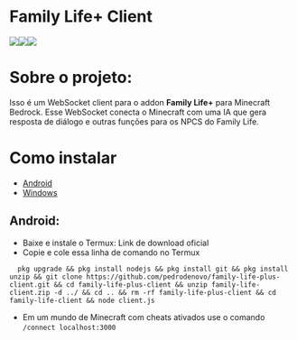 # Family Life+ Client

[![](https://cdn.jsdelivr.net/npm/@intergrav/devins-badges@3/assets/cozy/social/discord-plural_vector.svg)](https://discord.com/invite/HAS99pEwJ4)[![](https://cdn.jsdelivr.net/npm/@intergrav/devins-badges@3.2.0/assets/cozy/social/youtube-singular_vector.svg)](https://m.youtube.com/channel/UCrq1E1rJEaYDXeU1qXk9OaQ)[![](https://cdn.jsdelivr.net/npm/@intergrav/devins-badges@3.2.0/assets/cozy/social/twitter-singular_vector.svg)](https://x.com/sunrise_studioo)

# Sobre o projeto:
Isso é um WebSocket client para o addon **Family Life+** para Minecraft Bedrock. Esse WebSocket conecta o Minecraft com uma IA que gera resposta de diálogo e outras funções para os NPCS do Family Life.

# Como instalar 
- [Android](#android) 
- [Windows](#Windows)

## Android:
- Baixe e instale o Termux: Link de download oficial
- Copie e cole essa linha de comando no Termux
```
  pkg upgrade && pkg install nodejs && pkg install git && pkg install unzip && git clone https://github.com/pedrodenovo/family-life-plus-client.git && cd family-life-plus-client && unzip family-life-client.zip -d ../ && cd .. && rm -rf family-life-plus-client && cd family-life-client && node client.js
```
- Em um mundo de Minecraft com cheats ativados use o comando `/connect localhost:3000`

